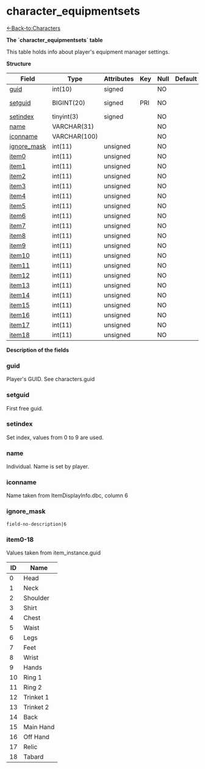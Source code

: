 # character\_equipmentsets

[<-Back-to:Characters](database-characters.md)

**The \`character\_equipmentsets\` table**

This table holds info about player's equipment manager settings.

**Structure**

| Field            | Type         | Attributes | Key | Null | Default | Extra          | Comment |
|------------------|--------------|------------|-----|------|---------|----------------|---------|
| [guid][1]        | int(10)      | signed     |     | NO   |         |                |         |
| [setguid][2]     | BIGINT(20)   | signed     | PRI | NO   |         | Auto Increment |         |
| [setindex][3]    | tinyint(3)   | signed     |     | NO   |         |                |         |
| [name][4]        | VARCHAR(31)  |            |     | NO   |         |                |         |
| [iconname][5]    | VARCHAR(100) |            |     | NO   |         |                |         |
| [ignore_mask][6] | int(11)      | unsigned   |     | NO   |         |                |         |
| [item0][7]       | int(11)      | unsigned   |     | NO   |         |                |         |
| [item1][8]       | int(11)      | unsigned   |     | NO   |         |                |         |
| [item2][9]       | int(11)      | unsigned   |     | NO   |         |                |         |
| [item3][10]      | int(11)      | unsigned   |     | NO   |         |                |         |
| [item4][11]      | int(11)      | unsigned   |     | NO   |         |                |         |
| [item5][12]      | int(11)      | unsigned   |     | NO   |         |                |         |
| [item6][13]      | int(11)      | unsigned   |     | NO   |         |                |         |
| [item7][14]      | int(11)      | unsigned   |     | NO   |         |                |         |
| [item8][15]      | int(11)      | unsigned   |     | NO   |         |                |         |
| [item9][16]      | int(11)      | unsigned   |     | NO   |         |                |         |
| [item10][17]     | int(11)      | unsigned   |     | NO   |         |                |         |
| [item11][18]     | int(11)      | unsigned   |     | NO   |         |                |         |
| [item12][19]     | int(11)      | unsigned   |     | NO   |         |                |         |
| [item13][20]     | int(11)      | unsigned   |     | NO   |         |                |         |
| [item14][21]     | int(11)      | unsigned   |     | NO   |         |                |         |
| [item15][22]     | int(11)      | unsigned   |     | NO   |         |                |         |
| [item16][23]     | int(11)      | unsigned   |     | NO   |         |                |         |
| [item17][24]     | int(11)      | unsigned   |     | NO   |         |                |         |
| [item18][25]     | int(11)      | unsigned   |     | NO   |         |                |         |

[1]: #guid
[2]: #setguid
[3]: #setindex
[4]: #name
[5]: #iconname
[6]: #ignore_mask
[7]: #item0
[8]: #item1
[9]: #item2
[10]: #item3
[11]: #item4
[12]: #item5
[13]: #item6
[14]: #item7
[15]: #item8
[16]: #item9
[17]: #item10
[18]: #item11
[19]: #item12
[20]: #item13
[21]: #item14
[22]: #item15
[23]: #item16
[24]: #item17
[25]: #item18

**Description of the fields**

### guid

Player's GUID. See characters.guid

### setguid

First free guid.

### setindex

Set index, values from 0 to 9 are used.

### name

Individual. Name is set by player.

### iconname

Name taken from ItemDisplayInfo.dbc, column 6

### ignore\_mask

`field-no-description|6`

### item0-18

Values taken from item\_instance.guid

| ID | Name      |
|----|-----------|
| 0  | Head      |
| 1  | Neck      |
| 2  | Shoulder  |
| 3  | Shirt     |
| 4  | Chest     |
| 5  | Waist     |
| 6  | Legs      |
| 7  | Feet      |
| 8  | Wrist     |
| 9  | Hands     |
| 10 | Ring 1    |
| 11 | Ring 2    |
| 12 | Trinket 1 |
| 13 | Trinket 2 |
| 14 | Back      |
| 15 | Main Hand |
| 16 | Off Hand  |
| 17 | Relic     |
| 18 | Tabard    |
